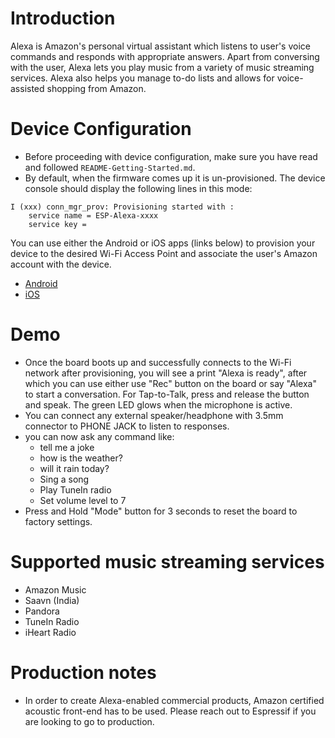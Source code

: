 # Introduction
Alexa is Amazon's personal virtual assistant which listens to user's voice commands and responds with appropriate answers. Apart from conversing with the user, Alexa lets you play music from a variety of music streaming services. Alexa also helps you manage to-do lists and allows for voice-assisted shopping from Amazon.

# Device Configuration
* Before proceeding with device configuration, make sure you have read and followed `README-Getting-Started.md`.
* By default, when the firmware comes up it is un-provisioned. The device console should display the following lines in this mode:
```
I (xxx) conn_mgr_prov: Provisioning started with :
	service name = ESP-Alexa-xxxx
	service key =
```
You can use either the Android or iOS apps (links below) to provision your device to the desired Wi-Fi Access Point and associate the user's Amazon account with the device.
* [Android](https://github.com/espressif/esp-avs-sdk/releases)
* [iOS](https://github.com/espressif/esp-idf-provisioning-ios/tree/versions/avs)

# Demo
* Once the board boots up and successfully connects to the Wi-Fi network after provisioning, you will see a print "Alexa is ready", after which you can use either use "Rec" button on the board or say "Alexa" to start a conversation. For Tap-to-Talk, press and release the button and speak. The green LED glows when the microphone is active.
* You can connect any external speaker/headphone with 3.5mm connector to PHONE JACK to listen to responses.
* you can now ask any command like:
    * tell me a joke
    * how is the weather?
    * will it rain today?
    * Sing a song
    * Play TuneIn radio
    * Set volume level to 7
* Press and Hold "Mode" button for 3 seconds to reset the board to factory settings.

# Supported music streaming services
* Amazon Music
* Saavn (India)
* Pandora
* TuneIn Radio
* iHeart Radio

# Production notes
* In order to create Alexa-enabled commercial products, Amazon certified acoustic front-end has to be used. Please reach out to Espressif if you are looking to go to production.
